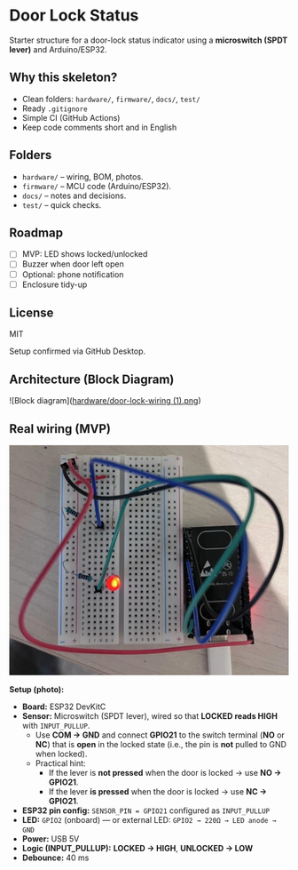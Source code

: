 # Door Lock Status
Starter structure for a door-lock status indicator using a **microswitch (SPDT lever)** and Arduino/ESP32.

## Why this skeleton?
- Clean folders: `hardware/`, `firmware/`, `docs/`, `test/`
- Ready `.gitignore`
- Simple CI (GitHub Actions)
- Keep code comments short and in English

## Folders
- `hardware/` – wiring, BOM, photos.
- `firmware/` – MCU code (Arduino/ESP32).
- `docs/` – notes and decisions.
- `test/` – quick checks.

## Roadmap 
- [ ] MVP: LED shows locked/unlocked
- [ ] Buzzer when door left open
- [ ] Optional: phone notification
- [ ] Enclosure tidy-up

## License
MIT 

Setup confirmed via GitHub Desktop.

## Architecture (Block Diagram)
![Block diagram]([hardware/door-lock-wiring (1).png](https://github.com/IdanWeissberg/door-lock-status-/blob/f9524018bb53d03d79b123857eee47bb30f5cdd2/hardware/door-lock-wiring%20(1).png))

## Real wiring (MVP)
![Real wiring – ESP32 DevKitC, microswitch on GPIO21, LED on GPIO2](hardware/door-lock-abtipus.jpeg)

**Setup (photo):**
- **Board:** ESP32 DevKitC
- **Sensor:** Microswitch (SPDT lever), wired so that **LOCKED reads HIGH** with `INPUT_PULLUP`.
  - Use **COM → GND** and connect **GPIO21** to the switch terminal (**NO** or **NC**) that is **open** in the locked state (i.e., the pin is **not** pulled to GND when locked).
  - Practical hint:
    - If the lever is **not pressed** when the door is locked → use **NO → GPIO21**.
    - If the lever **is pressed** when the door is locked → use **NC → GPIO21**.
- **ESP32 pin config:** `SENSOR_PIN = GPIO21` configured as `INPUT_PULLUP`
- **LED:** `GPIO2` (onboard) — or external LED: `GPIO2 → 220Ω → LED anode → GND`
- **Power:** USB 5V
- **Logic (INPUT_PULLUP):** **LOCKED → HIGH**, **UNLOCKED → LOW**
- **Debounce:** 40 ms




